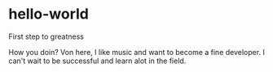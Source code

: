 # hello-world

First step to greatness

How you doin? Von here, I like music and want to become a fine developer.
I can't wait to be successful and learn alot in the field.
